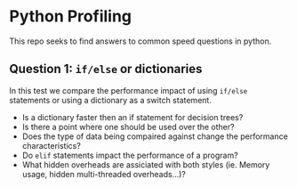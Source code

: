 # Python Profiling
This repo seeks to find answers to common speed questions in python.

## Question 1: `if/else` or dictionaries
In this test we compare the performance impact of using `if/else` statements or using a dictionary as a switch statement.
 -  Is a dictionary faster then an if statement for decision trees?
 -  Is there a point where one should be used over the other?
 -  Does the type of data being compaired against change the performance characteristics?
 -  Do `elif` statements impact the performance of a program?
 -  What hidden overheads are assiciated with both styles (ie. Memory usage, hidden multi-threaded overheads...)?